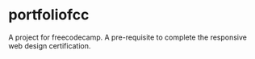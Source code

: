 # portfoliofcc
A project for freecodecamp. A pre-requisite to complete the responsive web design certification.
